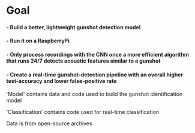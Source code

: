 

# Goal

#### - Build a better, lightweight gunshot detection model
#### - Run it on a RaspberryPi
#### - Only process recordings with the CNN once a more efficient algorithm that runs 24/7 detects acoustic features similar to a gunshot
#### - Create a real-time gunshot-detection pipeline with an overall higher test-accuracy and lower false-positive rate

'Model' contains data and code used to build the gunshot identification model

'Classification' contains code used for real-time classification

Data is from open-source archives
